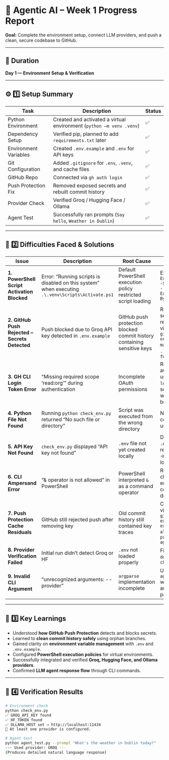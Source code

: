 # 🧠 Agentic AI – Week 1 Progress Report  
**Goal:** Complete the environment setup, connect LLM providers, and push a clean, secure codebase to GitHub.  

---

## 📅 Duration  
**Day 1 — Environment Setup & Verification**

---

## ⚙️ 1️⃣ Setup Summary  

| Task | Description | Status |
|------|--------------|--------|
| Python Environment | Created and activated a virtual environment (`python –m venv .venv`) | ✅ |
| Dependency Setup | Verified pip, planned to add `requirements.txt` later | ✅ |
| Environment Variables | Created `.env.example` and `.env` for API keys | ✅ |
| Git Configuration | Added `.gitignore` for `.env`, `.venv`, and cache files | ✅ |
| GitHub Repo | Connected via `gh auth login` | ✅ |
| Push Protection Fix | Removed exposed secrets and rebuilt commit history | ✅ |
| Provider Check | Verified Groq / Hugging Face / Ollama | ✅ |
| Agent Test | Successfully ran prompts (`Say hello`, `Weather in Dublin`) | ✅ |

---

## 🧩 2️⃣ Difficulties Faced & Solutions  

| Issue | Description | Root Cause | Solution |
|-------|--------------|------------|-----------|
| **1. PowerShell Script Activation Blocked** | Error: “Running scripts is disabled on this system” when executing `.\.venv\Scripts\Activate.ps1` | Default PowerShell execution policy restricted script loading | Executed: `Set-ExecutionPolicy -Scope Process -ExecutionPolicy Bypass` |
| **2. GitHub Push Rejected – Secrets Detected** | Push blocked due to Groq API key detected in `.env.example` | GitHub push protection blocked commit history containing sensitive keys | Removed secrets and rebuilt branch via:<br>`git checkout --orphan clean-main` → `git add .` → `git push --force` |
| **3. GH CLI Login Token Error** | “Missing required scope ‘read:org’” during authentication | Incomplete OAuth permissions | Re-authenticated using `gh auth login` → selected “Login with web browser” |
| **4. Python File Not Found** | Running `python check_env.py` returned “No such file or directory” | Script was executed from the wrong directory | Navigated to correct path using `cd week_1` |
| **5. API Key Not Found** | `check_env.py` displayed “API key not found” | `.env` file not yet created locally | Duplicated `.env.example` → renamed to `.env` → added keys locally |
| **6. CLI Ampersand Error** | “& operator is not allowed” in PowerShell | PowerShell interpreted `&` as a command operator | Removed the `&` character or enclosed commands in double quotes |
| **7. Push Protection Cache Residuals** | GitHub still rejected push after removing key | Old commit history still contained key traces | Cleaned repo via:<br>`git reflog expire --expire=now --all` → `git gc --prune=now --aggressive` |
| **8. Provider Verification Failed** | Initial run didn’t detect Groq or HF | `.env` not loaded properly | Fixed with `dotenv` check in `check_env.py` |
| **9. Invalid CLI Argument** | “unrecognized arguments: --provider” | `argparse` implementation incomplete | Updated `agent_test.py` with correct argument parser |

---

## 📘 3️⃣ Key Learnings  

- Understood **how GitHub Push Protection** detects and blocks secrets.  
- Learned to **clean commit history safely** using orphan branches.  
- Gained clarity on **environment variable management** with `.env` and `.env.example`.  
- Configured **PowerShell execution policies** for virtual environments.  
- Successfully integrated and verified **Groq, Hugging Face, and Ollama providers**.  
- Confirmed **LLM agent response flow** through CLI commands.  

---

## 🧪 4️⃣ Verification Results  

```bash
# Environment check
python check_env.py
✅ GROQ_API_KEY found  
✅ HF_TOKEN found  
✅ OLLAMA_HOST set → http://localhost:11434  
🎉 At least one provider is configured.

# Agent test
python agent_test.py --prompt "What's the weather in Dublin today?"
--- Used provider: GROQ ---
(Produces detailed natural language response)
